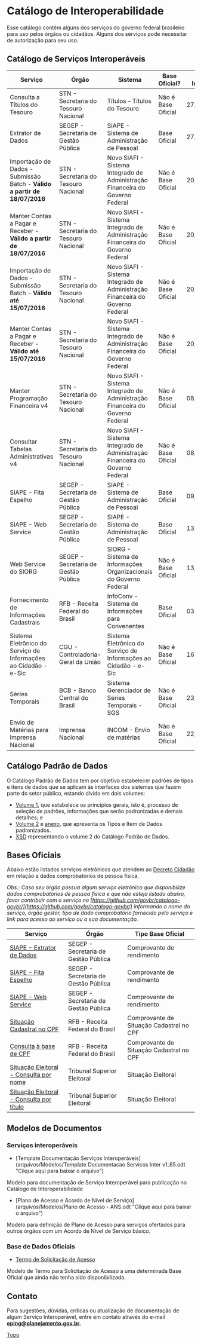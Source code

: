 
<a id="topo"></a>

# Catálogo de Interoperabilidade

Esse catálogo contém alguns dos serviços do governo federal brasileiro para uso pelos órgãos ou cidadãos. Alguns dos serviços pode necessitar de autorização para seu uso.

##  Catálogo de Serviços Interoperáveis

Serviço|Órgão|Sistema|Base Oficial?|Data Inclusão|Data Alteração|Documentação
------------ | ------------- | ------------ | ------------- | ------------ | ------------- | -------------
Consulta a Títulos do Tesouro|STN - Secretaria do Tesouro Nacional|Títulos – Títulos do Tesouro|Não é Base Oficial<i style="color:green;" class="fa fa-check" aria-hidden="true"></i>|27/09/2010|27/09/2010| [<i style="color:red;" class="fa fa-file-pdf-o" aria-hidden="true"></i>](arquivos/Documentos/TitulosTesouro-DocumentacaoWebService.pdf "Clique aqui para baixar o arquivo") (61 KB)
Extrator de Dados|SEGEP - Secretaria de Gestão Pública|SIAPE - Sistema de Administração de Pessoal|Base Oficial<i style="color:green;" class="fa fa-check" aria-hidden="true"></i>|27/07/2011|12/11/2012|[<i style="color:red;" class="fa fa-file-text-o" aria-hidden="true"></i>](arquivos/Documentos/SIAPE_EXTRATOR_1.2.odt "Clique aqui para baixar o arquivo") (121 KB)
Importação de Dados - Submissão Batch - **Válido a partir de 18/07/2016**|STN - Secretaria do Tesouro Nacional|Novo SIAFI - Sistema Integrado de Administração Financeira do Governo Federal|Não é Base Oficial<i style="color:red;" class="fa fa-times"></i>|20/11/2013|23/06/2016|[<i style="color:red;" class="fa fa-file-pdf-o" aria-hidden="true"></i>](arquivos/Documentos/NovoSiafi-PIE-SubmissaoBatch.pdf "Clique aqui para baixar o arquivo") (438 KB)
Manter Contas a Pagar e Receber - **Válido a partir de 18/07/2016**|STN - Secretaria do Tesouro Nacional|Novo SIAFI - Sistema Integrado de Administração Financeira do Governo Federal |Não é Base Oficial<i style="color:red;" class="fa fa-times"></i>|20/11/2013|23/06/2016|[<i style="color:red;" class="fa fa-file-pdf-o" aria-hidden="true"></i>](arquivos/Documentos/NovoSiafi-PIE-CPR-WebServices.pdf "Clique aqui para baixar o arquivo") (517 KB)
Importação de Dados - Submissão Batch - **Válido até 15/07/2016**|STN - Secretaria do Tesouro Nacional|Novo SIAFI - Sistema Integrado de Administração Financeira do Governo Federal|Não é Base Oficial<i style="color:red;" class="fa fa-times"></i>|20/11/2013|13/08/2015|[<i style="color:red;" class="fa fa-file-pdf-o" aria-hidden="true"></i>](arquivos/Documentos/NovoSiafi-PIE-SubmissaoBatch_2015.pdf "Clique aqui para baixar o arquivo") (483 KB)
Manter Contas a Pagar e Receber - **Válido até 15/07/2016**|STN - Secretaria do Tesouro Nacional|Novo SIAFI - Sistema Integrado de Administração Financeira do Governo Federal|Não é Base Oficial<i style="color:red;" class="fa fa-times"></i>|20/11/2013|13/08/2015|[<i style="color:red;" class="fa fa-file-pdf-o" aria-hidden="true"></i>](arquivos/Documentos/NovoSiafi-PIE-CPR-WebServices_2015.pdf "Clique aqui para baixar o arquivo") (524 KB)
Manter Programação Financeira v4|STN - Secretaria do Tesouro Nacional|Novo SIAFI - Sistema Integrado de Administração Financeira do Governo Federal|Não é Base Oficial<i style="color:red;" class="fa fa-times"></i>|08/05/2014|08/05/2014|[<i style="color:red;" class="fa fa-file-pdf-o" aria-hidden="true"></i>](arquivos/Documentos/NovoSiafi-PIE-PF-WebServices_4.pdf "Clique aqui para baixar o arquivo") (323 KB)
Consultar Tabelas Administrativas v4|STN - Secretaria do Tesouro Nacional|Novo SIAFI - Sistema Integrado de Administração Financeira do Governo Federal|Não é Base Oficial<i style="color:red;" class="fa fa-times"></i>|08/05/2014|08/05/2014|[<i style="color:red;" class="fa fa-file-pdf-o" aria-hidden="true"></i>](arquivos/Documentos/NovoSiafi-PIE-Tabelas-WebServices_4.pdf "Clique aqui para baixar o arquivo") (286 KB)
SIAPE - Fita Espelho|SEGEP - Secretaria de Gestão Pública|SIAPE - Sistema de Administração de Pessoal|Base Oficial<i style="color:green;" class="fa fa-check" aria-hidden="true"></i>|09/05/2011|12/11/2012|[<i style="color:red;" class="fa fa-file-text-o" aria-hidden="true"></i>](arquivos/Documentos/SIAPE_FITA_ESPELHO_1.3.odt "Clique aqui para baixar o arquivo") (122 KB)
SIAPE - Web Service|SEGEP - Secretaria de Gestão Pública|SIAPE - Sistema de Administração de Pessoal|Base Oficial<i style="color:green;" class="fa fa-check" aria-hidden="true"></i>|13/09/2010|18/04/2016|[<i style="color:red;" class="fa fa-file-archive-o" aria-hidden="true"></i>](arquivos/Documentos/DOCUMENTACAO_WS_SIAPE_NIVEL_ORGAO_ABRIL_2016.zip "Clique aqui para baixar o arquivo") (1.5 MB)
Web Service do SIORG|SEGEP - Secretaria de Gestão Pública|SIORG - Sistema de Informações Organizacionais do Governo Federal|Não é Base Oficial<i style="color:red;" class="fa fa-times"></i>|13/09/2010|04/03/2015|[<i style="color:red;" class="fa fa-file-pdf-o" aria-hidden="true"></i>](http://governoeletronico.gov.br/biblioteca/arquivos/documentacao-do-novo-web-service-siorg-versao-1.1/ "Clique aqui para baixar o arquivo") (678 KB)
Fornecimento de Informações Cadastrais|RFB - Receita Federal do Brasil|InfoConv - Sistema de Informações para Convenentes|Base Oficial<i style="color:green;" class="fa fa-check" aria-hidden="true"></i>|03/06/2013|03/06/2013|[<i style="color:red;" class="fa fa-file-pdf-o" aria-hidden="true"></i>](arquivos/Documentos/Convenio RFB.pdf "Clique aqui para baixar o arquivo") (220 KB)
Sistema Eletrônico do Serviço de Informações ao Cidadão - e-Sic|CGU - Controladoria-Geral da União|Sistema Eletrônico do Serviço de Informações ao Cidadão - e-Sic|Não é Base Oficial<i style="color:red;" class="fa fa-times"></i>|16/07/2014|16/07/2014|[<i style="color:red;" class="fa fa-file-pdf-o" aria-hidden="true"></i>](arquivos/Documentos/ws-e-sic-documentacao.pdf "Clique aqui para baixar o arquivo") (498 KB)
Séries Temporais|BCB - Banco Central do Brasil|Sistema Gerenciador de Séries Temporais - SGS|Não é Base Oficial<i style="color:red;" class="fa fa-times"></i>|23/07/2014|23/07/2014|[<i style="color:red;" class="fa fa-file-pdf-o" aria-hidden="true"></i>](arquivos/Documentos/WS_SGS_BCB.pdf "Clique aqui para baixar o arquivo") (225 KB)
Envio de Matérias para Imprensa Nacional |Imprensa Nacional |INCOM - Envio de matérias |Não é Base Oficial<i style="color:red;" class="fa fa-times"></i> |22/01/2015 |22/01/2015 |[<i style="color:red;" class="fa fa-file-text-o" aria-hidden="true"></i>](arquivos/Documentos/Documentacao Servicos IN.odt "Clique aqui para baixar o arquivo") (131 KB)


##  Catálogo Padrão de Dados

O Catálogo Padrão de Dados tem por objetivo estabelecer padrões de tipos e itens de dados que se aplicam às interfaces dos sistemas que fazem parte do setor público, estando divido em dois volumes:

*   [Volume 1](arquivos/CPD_Principios_Gerais_Volume_1.pdf "Clique aqui para baixar o arquivo"), que estabelece os princípios gerais, isto é, processo de seleção de padrões, informações que serão padronizadas e demais detalhes; e
*   [Volume 2](arquivos/CPD_Volume_2.pdf "Clique aqui para baixar o arquivo") e [anexo](arquivos/CPD_Volume_2_Anexo.pdf "Clique aqui para baixar o arquivo"), que apresenta os Tipos e Item de Dados padronizados.
*   [XSD](v01/CPD/catalogo_padrao_dados_v01.xsd) representando o volume 2 do Catálogo Padrão de Dados.


## Bases Oficiais

Abaixo estão listados serviços eletrônicos que atendem ao [Decreto Cidadão](http://www.planalto.gov.br/ccivil_03/_Ato2007-2010/2009/Decreto/D6932.htm) em relação a dados comprobatórios de pessoa física.

_Obs.: Caso seu órgão possua algum serviço eletrônico que disponibilize dados comprobatórios de pessoa física e que não esteja listado abaixo, favor contribuir com o serviço no [https://github.com/govbr/catalogo-govbr/](https://github.com/govbr/catalogo-govbr/) informando o nome do serviço, órgão gestor, tipo de dado comprobatório fornecido pelo serviço e link para acesso ao serviço ou a sua documentação._


Serviço | Órgão | Tipo Base Oficial
------------ | ------------- | -------------
[SIAPE - Extrator de Dados](#catalogo-de-servicos-interoperaveis)| SEGEP - Secretaria de Gestão Pública | Comprovante de rendimento
[SIAPE - Fita Espelho](#catalogo-de-servicos-interoperaveis) | SEGEP - Secretaria de Gestão Pública | Comprovante de rendimento
[SIAPE - Web Service](#catalogo-de-servicos-interoperaveis) | SEGEP - Secretaria de Gestão Pública | Comprovante de rendimento
[Situação Cadastral no CPF](http://www.receita.fazenda.gov.br/Aplicacoes/ATCTA/CPF/ConsultaPublica.asp) |RFB - Receita Federal do Brasil |Comprovante de Situação Cadastral no CPF
[Consulta à base de CPF](#catalogo-de-servicos-interoperaveis) |RFB - Receita Federal do Brasil | Comprovante de Situação Cadastral no CPF
[Situação Eleitoral - Consulta por nome](http://www.tse.jus.br/eleitor/situacao-eleitoral/consulta-por-nome)|Tribunal Superior Eleitoral|Situação Eleitoral
[Situação Eleitoral - Consulta por título](http://www.tse.jus.br/eleitor/situacao-eleitoral/consulta-por-titulo)|Tribunal Superior Eleitoral|Situação Eleitoral

##  Modelos de Documentos

### Serviços interoperáveis

* [Template Documentação Serviços Interoperáveis](arquivos/Modelos/Template Documentacao Servicos Inter v1_65.odt "Clique aqui para baixar o arquivo")

Modelo para documentação de Serviço Interoperável para publicação no Catálogo de Interoperabilidade

* [Plano de Acesso e Acordo de Nível de Serviço](arquivos/Modelos/Plano de Acesso - ANS.odt "Clique aqui para baixar o arquivo")

Modelo para definição de Plano de Acesso para serviços ofertados para outros órgãos com um Acordo de Nível de Serviço básico.

### Base de Dados Oficiais

* [Termo de Solicitação de Acesso](arquivos/Modelos/TermoSolicitacaoAcesso.odt "Clique aqui para baixar o arquivo")

Modelo de Termo para Solicitação de Acesso a uma determinada Base Oficial que ainda não tenha sido disponibilizada.

## Contato

Para sugestões, dúvidas, críticas ou atualização de documentação de algum Serviço Interoperável, entre em contato através do e-mail **eping@planejamento.gov.br.**


[Topo](#topo "Ir para o topo")
